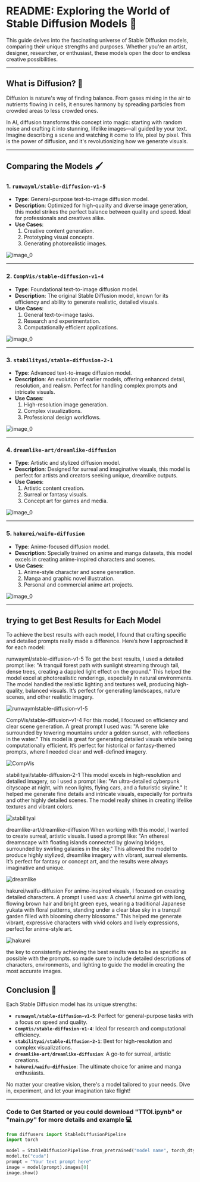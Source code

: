 
# README: Exploring the World of Stable Diffusion Models 🌟

This guide delves into the fascinating universe of Stable Diffusion models, comparing their unique strengths and purposes. Whether you're an artist, designer, researcher, or enthusiast, these models open the door to endless creative possibilities.

---

## What is Diffusion? 🌌

Diffusion is nature's way of finding balance. From gases mixing in the air to nutrients flowing in cells, it ensures harmony by spreading particles from crowded areas to less crowded ones. 

In AI, diffusion transforms this concept into magic: starting with random noise and crafting it into stunning, lifelike images—all guided by your text. Imagine describing a scene and watching it come to life, pixel by pixel. This is the power of diffusion, and it's revolutionizing how we generate visuals.

---

## Comparing the Models 🖌️

### 1. **`runwayml/stable-diffusion-v1-5`**  
- **Type**: General-purpose text-to-image diffusion model.  
- **Description**: Optimized for high-quality and diverse image generation, this model strikes the perfect balance between quality and speed. Ideal for professionals and creatives alike.  
- **Use Cases**:  
  1. Creative content generation.  
  2. Prototyping visual concepts.  
  3. Generating photorealistic images.
     
![image_0](https://github.com/user-attachments/assets/1784ee9c-5c31-4979-b72f-77e5fe16bca6)

---

### 2. **`CompVis/stable-diffusion-v1-4`**  
- **Type**: Foundational text-to-image diffusion model.  
- **Description**: The original Stable Diffusion model, known for its efficiency and ability to generate realistic, detailed visuals.  
- **Use Cases**:  
  1. General text-to-image tasks.  
  2. Research and experimentation.  
  3. Computationally efficient applications.
     
![image_0](https://github.com/user-attachments/assets/e0279876-b986-4462-ae93-7951867489ea)

---

### 3. **`stabilityai/stable-diffusion-2-1`**  
- **Type**: Advanced text-to-image diffusion model.  
- **Description**: An evolution of earlier models, offering enhanced detail, resolution, and realism. Perfect for handling complex prompts and intricate visuals.  
- **Use Cases**:  
  1. High-resolution image generation.  
  2. Complex visualizations.  
  3. Professional design workflows.
       
![image_0](https://github.com/user-attachments/assets/be33f9c8-e89a-4193-b5a5-27d3c298ef9c)

---

### 4. **`dreamlike-art/dreamlike-diffusion`**  
- **Type**: Artistic and stylized diffusion model.  
- **Description**: Designed for surreal and imaginative visuals, this model is perfect for artists and creators seeking unique, dreamlike outputs.  
- **Use Cases**:  
  1. Artistic content creation.  
  2. Surreal or fantasy visuals.  
  3. Concept art for games and media.
     
![image_0](https://github.com/user-attachments/assets/4b1578d7-667c-419d-97a6-b0ff9f2b34fa)

---

### 5. **`hakurei/waifu-diffusion`**  
- **Type**: Anime-focused diffusion model.  
- **Description**: Specially trained on anime and manga datasets, this model excels in creating anime-inspired characters and scenes.  
- **Use Cases**:  
  1. Anime-style character and scene generation.  
  2. Manga and graphic novel illustration.  
  3. Personal and commercial anime art projects.
       
![image_0](https://github.com/user-attachments/assets/435e5c28-c669-45b2-9b7c-84bcd3e43b73)

---
## trying to get Best Results for Each Model 

To achieve the best results with each model, I found that crafting specific and detailed prompts really made a difference. Here’s how I approached it for each model:

runwayml/stable-diffusion-v1-5
To get the best results, I used a detailed prompt like: "A tranquil forest path with sunlight streaming through tall, dense trees, creating a dappled light effect on the ground." This helped the model excel at photorealistic renderings, especially in natural environments. The model handled the realistic lighting and textures well, producing high-quality, balanced visuals. It’s perfect for generating landscapes, nature scenes, and other realistic imagery.

![runwaymlstable-diffusion-v1-5](https://github.com/user-attachments/assets/dbd1966e-78be-49bb-a1b7-3d988f945c5e)

CompVis/stable-diffusion-v1-4
For this model, I focused on efficiency and clear scene generation. A great prompt I used was: "A serene lake surrounded by towering mountains under a golden sunset, with reflections in the water." This model is great for generating detailed visuals while being computationally efficient. It’s perfect for historical or fantasy-themed prompts, where I needed clear and well-defined imagery.

![CompVis](https://github.com/user-attachments/assets/28dd0a7a-26cb-4277-978b-50be22607c89)

stabilityai/stable-diffusion-2-1
This model excels in high-resolution and detailed imagery, so I used a prompt like: "An ultra-detailed cyberpunk cityscape at night, with neon lights, flying cars, and a futuristic skyline." It helped me generate fine details and intricate visuals, especially for portraits and other highly detailed scenes. The model really shines in creating lifelike textures and vibrant colors.

![stabilityai](https://github.com/user-attachments/assets/47736f6f-2d33-4b87-b12d-c098c4179e38)

dreamlike-art/dreamlike-diffusion
When working with this model, I wanted to create surreal, artistic visuals. I used a prompt like: "An ethereal dreamscape with floating islands connected by glowing bridges, surrounded by swirling galaxies in the sky." This allowed the model to produce highly stylized, dreamlike imagery with vibrant, surreal elements. It’s perfect for fantasy or concept art, and the results were always imaginative and unique.

![dreamlike](https://github.com/user-attachments/assets/b46db324-1e97-4106-88a7-211cc9847b6d)

hakurei/waifu-diffusion
For anime-inspired visuals, I focused on creating detailed characters. A prompt I used was: A cheerful anime girl with long, flowing brown hair and bright green eyes, wearing a traditional Japanese yukata with floral patterns, standing under a clear blue sky in a tranquil garden filled with blooming cherry blossoms." This helped me generate vibrant, expressive characters with vivid colors and lively expressions, perfect for anime-style art.

![hakurei](https://github.com/user-attachments/assets/cc790420-b2c5-47bc-a7d4-28b1d02e1184)

the key to consistently achieving the best results was to be as specific as possible with the prompts. so made sure to include detailed descriptions of characters, environments, and lighting to guide the model in creating the most accurate images.

## Conclusion 🎨

Each Stable Diffusion model has its unique strengths:  
- **`runwayml/stable-diffusion-v1-5`**: Perfect for general-purpose tasks with a focus on speed and quality.  
- **`CompVis/stable-diffusion-v1-4`**: Ideal for research and computational efficiency.  
- **`stabilityai/stable-diffusion-2-1`**: Best for high-resolution and complex visualizations.  
- **`dreamlike-art/dreamlike-diffusion`**: A go-to for surreal, artistic creations.  
- **`hakurei/waifu-diffusion`**: The ultimate choice for anime and manga enthusiasts.  

No matter your creative vision, there's a model tailored to your needs. Dive in, experiment, and let your imagination take flight!

---

### Code to Get Started or you could download "TTOI.ipynb" or "main.py" for more details and example 💻

```python
from diffusers import StableDiffusionPipeline
import torch

model = StableDiffusionPipeline.from_pretrained("model name", torch_dtype=torch.float16)
model.to("cuda")
prompt = "Your text prompt here"
image = model(prompt).images[0]
image.show()
```
